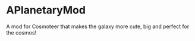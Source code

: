 # APlanetaryMod
A mod for Cosmoteer that makes the galaxy more cute, big and perfect for the cosmos!
